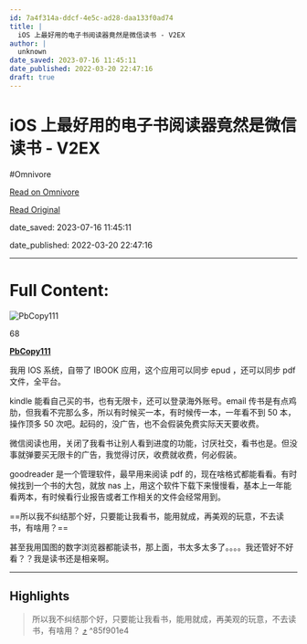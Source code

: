 ```yaml
---
id: 7a4f314a-ddcf-4e5c-ad28-daa133f0ad74
title: |
  iOS 上最好用的电子书阅读器竟然是微信读书 - V2EX
author: |
  unknown
date_saved: 2023-07-16 11:45:11
date_published: 2022-03-20 22:47:16
draft: true
---
```


# iOS 上最好用的电子书阅读器竟然是微信读书 - V2EX
#Omnivore

[Read on Omnivore](https://omnivore.app/me/i-os-v-2-ex-1895f60906d)

[Read Original](https://www.v2ex.com/t/841781)

date_saved: 2023-07-16 11:45:11

date_published: 2022-03-20 22:47:16

--- 

# Full Content: 

![PbCopy111](https://proxy-prod.omnivore-image-cache.app/0x0,sDdf67GMf817WMtNqV9P2VZShhtniYM0KYW_INlL7Sdk/https://cdn.v2ex.com/avatar/66aa/fc7e/403153_normal.png?m=1641565121)

68

**[PbCopy111](https://www.v2ex.com/member/PbCopy111)** 

我用 IOS 系统，自带了 IBOOK 应用，这个应用可以同步 epud ，还可以同步 pdf 文件，全平台。

kindle 能看自己买的书，也有无限卡，还可以登录海外账号。email 传书是有点鸡肋，但我看不完那么多，所以有时候买一本，有时候传一本，一年看不到 50 本，操作顶多 50 次吧。起码的，没广告，也不会假装免费实际天天要收费。

微信阅读也用，关闭了我看书让别人看到进度的功能，讨厌社交，看书也是。但没事就弹要买无限卡的广告，我觉得讨厌，收费就收费，何必假装。

goodreader 是一个管理软件，最早用来阅读 pdf 的，现在啥格式都能看看。有时候找到一个书的大包，就放 nas 上，用这个软件下载下来慢慢看，基本上一年能看两本，有时候看行业报告或者工作相关的文件会经常用到。

==所以我不纠结那个好，只要能让我看书，能用就成，再美观的玩意，不去读书，有啥用？==

甚至我用国图的数字浏览器都能读书，那上面，书太多太多了。。。。我还管好不好看？？我是读书还是相亲啊。

---

## Highlights

> 所以我不纠结那个好，只要能让我看书，能用就成，再美观的玩意，不去读书，有啥用？ [⤴️](https://omnivore.app/me/i-os-v-2-ex-1895f60906d#85f901e4-586e-480c-bd4b-5da24fe96159)  ^85f901e4


